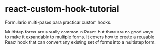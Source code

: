 # react-custom-hook-tutorial
Formulario multi-pasos para practicar custom hooks.

Multistep forms are a really common in React, but there are no good ways to make it expandable to multiple forms. 
It covers how to create a reusable React hook that can convert any existing set of forms into a multistep form.
